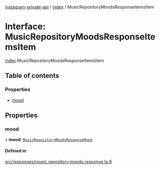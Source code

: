 [instagram-private-api](../../README.md) / [index](../../modules/index.md) / MusicRepositoryMoodsResponseItemsItem

# Interface: MusicRepositoryMoodsResponseItemsItem

[index](../../modules/index.md).MusicRepositoryMoodsResponseItemsItem

## Table of contents

### Properties

- [mood](MusicRepositoryMoodsResponseItemsItem.md#mood)

## Properties

### mood

• **mood**: [`MusicRepositoryMoodsResponseMood`](MusicRepositoryMoodsResponseMood.md)

#### Defined in

[src/responses/music.repository.moods.response.ts:6](https://github.com/Nerixyz/instagram-private-api/blob/0e0721c/src/responses/music.repository.moods.response.ts#L6)
